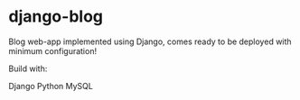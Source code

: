 # django-blog
Blog web-app implemented using Django, comes ready to be deployed with minimum configuration!

Build with:

Django
Python
MySQL
